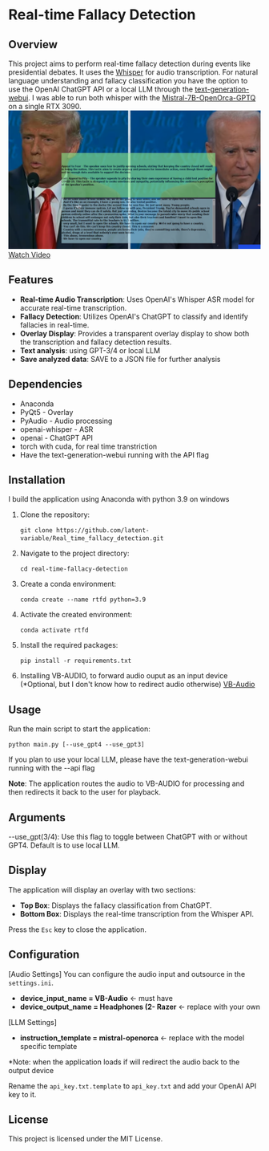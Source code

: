 
# Real-time Fallacy Detection

## Overview

This project aims to perform real-time fallacy detection during events like presidential debates. It uses the [Whisper](https://github.com/openai/whisper) for audio transcription.  For natural language understanding and fallacy classification you have the option to use the OpenAI ChatGPT API or a local LLM through the [text-generation-webui](https://github.com/oobabooga/text-generation-webui). I was able to run both whisper with the [Mistral-7B-OpenOrca-GPTQ](https://huggingface.co/TheBloke/Mistral-7B-OpenOrca-GPTQ) on a single RTX 3090.
![Alt text](img/Fallacy_classification.PNG)
[Watch Video](https://www.youtube.com/watch?v=PdhrTjia_pM)



## Features

- **Real-time Audio Transcription**: Uses OpenAI's Whisper ASR model for accurate real-time transcription.
- **Fallacy Detection**: Utilizes OpenAI's ChatGPT to classify and identify fallacies in real-time.
- **Overlay Display**: Provides a transparent overlay display to show both the transcription and fallacy detection results.
- **Text analysis**: using GPT-3/4 or local LLM
- **Save analyzed data**: SAVE to a JSON file for further analysis

## Dependencies
- Anaconda
- PyQt5 - Overlay
- PyAudio - Audio processing
- openai-whisper - ASR
- openai - ChatGPT API
- torch with cuda, for real time transtriction 
- Have the text-generation-webui running with the API flag 

## Installation
I build the application using Anaconda with python 3.9 on windows 

1. Clone the repository:
    ```
    git clone https://github.com/latent-variable/Real_time_fallacy_detection.git
    ```
2. Navigate to the project directory:
    ```
    cd real-time-fallacy-detection
    ```
3. Create a conda environment:
    ```
    conda create --name rtfd python=3.9
    ```
4. Activate the created environment:
    ```
    conda activate rtfd
    ```
5. Install the required packages:
    ```
    pip install -r requirements.txt
    ```
6. Installing VB-AUDIO, to forward audio ouput as an input device (*Optional, but I don't know how to redirect audio otherwise) 
    [VB-Audio](https://vb-audio.com/Cable/)

## Usage

Run the main script to start the application:
```
python main.py [--use_gpt4 --use_gpt3]
```

If you plan to use your local LLM, please have the text-generation-webui running with the --api flag

**Note**: The application routes the audio to VB-AUDIO for processing and then redirects it back to the user for playback. 

## Arguments
--use_gpt(3/4): Use this flag to toggle between  ChatGPT with or without GPT4. Default is to use local LLM.

## Display
The application will display an overlay with two sections:

- **Top Box**: Displays the fallacy classification from ChatGPT.
- **Bottom Box**: Displays the real-time transcription from the Whisper API.

Press the `Esc` key to close the application.

## Configuration
[Audio Settings]
You can configure the audio input and outsource in the `settings.ini`.
- **device_input_name = VB-Audio**  <- must have 
- **device_output_name = Headphones (2- Razer** <- replace with your own 

[LLM Settings]
- **instruction_template = mistral-openorca** <- replace with the model specific template

*Note: when the application loads if will redirect the audio back to the output device

Rename the `api_key.txt.template` to `api_key.txt` and add your OpenAI API key to it.

## License

This project is licensed under the MIT License.
